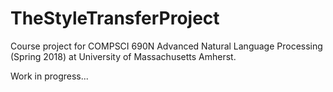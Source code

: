# TheStyleTransferProject
Course project for COMPSCI 690N Advanced Natural Language Processing (Spring 2018) at University of Massachusetts Amherst.

Work in progress...
